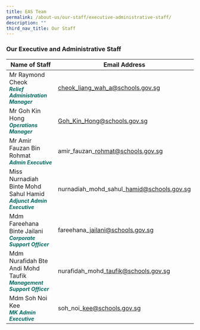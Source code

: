 ```yaml
---
title: EAS Team
permalink: /about-us/our-staff/executive-administrative-staff/
description: ""
third_nav_title: Our Staff
---
```

### **Our Executive and Administrative Staff**



| Name of Staff | Email Address | 
| -------- | -------- | 
| Mr Raymond Cheok<br><b><i style="color:#016C62;font-size:14px;">Relief Administration Manager</i></b> |cheok_liang_wah_a@schools.gov.sg|
| Mr Goh Kin Hong <br><b><i style="color:#016C62;font-size:14px;"> Operations Manager </i></b>| Goh_Kin_Hong@schools.gov.sg |
| Mr Amir Fauzan Bin Rohmat <br><b><i style="color:#016C62;font-size:14px;">Admin Executive</i></b> | amir\_fauzan\_rohmat@schools.gov.sg |
| Miss Nurnadiah Binte Mohd Sahul Hamid <br><b><i style="color:#016C62;font-size:14px;">Adjunct Admin Executive</i></b> | nurnadiah\_mohd\_sahul\_hamid@schools.gov.sg |
| Mdm Fareehana Binte Jailani <br><b><i style="color:#016C62;font-size:14px;">Corporate Support Officer</i></b>| fareehana\_jailani@schools.gov.sg |
| Mdm Nurafidah Bte Andi Mohd Taufik <br><b><i style="color:#016C62;font-size:14px;"> Management Support Officer</i></b>| nurafidah\_mohd\_taufik@schools.gov.sg |
| Mdm Soh Noi Kee  <br><b><i style="color:#016C62;font-size:14px;">MK Admin Executive</i></b> | soh\_noi\_kee@schools.gov.sg |